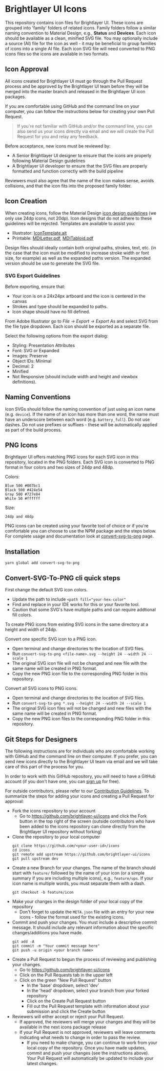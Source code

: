# Brightlayer UI Icons

This repository contains icon files for Brightlayer UI. These icons are grouped into 'family' folders of related icons. Family folders follow a similar naming convention to Material Design, e.g., **Status** and **Devices**. Each icon should be available as a clean, minified SVG file. You may optionally include a source (AI) file for the icon as well - it may be beneficial to group families of icons into a single AI file. Each icon SVG file will need converted to PNG icons files so the icons are available in two formats.

## Icon Approval

All icons created for Brightlayer UI must go through the Pull Request process and be approved by the Brightlayer UI team before they will be merged into the master branch and released in the Brightlayer UI icon packages. 

If you are comfortable using GitHub and the command line on your computer, you can follow the instructions below for creating your own Pull Request. 

> If you're not familiar with GitHub and/or the command line, you can also send us your icons directly via email and we will create the Pull Request for you and relay any feedback.

Before acceptance, new icons must be reviewed by:
- A Senior Brightlayer UI designer to ensure that the icons are properly following Material Design guidelines
- A Brightlayer UI developer to ensure that the SVG files are properly formatted and function correctly with the build pipeline

Reviewers must also agree that the name of the icon makes sense, avoids collisions, and that the icon fits into the proposed family folder.

## Icon Creation

When creating icons, follow the Material Design [icon design guidelines](https://material.io/design/iconography/system-icons.html) (we only use 24dp icons, not 20dp). Icon designs that do not adhere to these guidelines will be rejected. Templates are available to assist you:
-   Illustrator: [IconTemplate.ait](https://github.com/brightlayer-ui/icons/raw/master/design/IconTemplate.ait)
-   Printable: [MDILetter.pdf](https://github.com/brightlayer-ui/icons/raw/master/design/MDILetter.pdf), [MDITabloid.pdf](https://github.com/brightlayer-ui/icons/raw/master/design/MDITabloid.pdf)

Design files should ideally contain both original paths, strokes, text, etc. (in the case that the icon must be modified to increase stroke width or font size, for example) as well as the expanded paths version. The expanded version should be use to generate the SVG file.

### SVG Export Guidelines
Before exporting, ensure that:
-   Your icon is on a 24x24px artboard and the icon is centered in the canvas
-   Strokes and type should be expanded to paths.
-   Icon shape should have no fill defined.

From Adobe Illustrator go to _File -> Export -> Export As_ and select SVG from the file type dropdown. Each icon should be exported as a separate file. 

Select the following options from the export dialog:
-   Styling: Presentation Attributes
-   Font: SVG or Expanded
-   Images: Preserve
-   Object IDs: Minimal
-   Decimal: 2
-   Minified
-   Not Responsive (should include width and height and viewbox definitions).

## Naming Conventions

Icon SVGs should follow the naming convention of just using an icon name (e.g. `device`). If the name of an icon has more than one word, the name must have an underscore between each word (e.g. `battery_full`). Do not use dashes. Do not use prefixes or suffixes - these will be automatically applied as part of the build process.

## PNG Icons

Brightlayer UI offers matching PNG icons for each SVG icon in this repository, located in the PNG folders. Each SVG icon is converted to PNG format in four colors and two sizes of 24dp and 48dp.

Colors:
```
Blue 500 #007bc1
Black 500 #424e54
Gray 500 #727e84
White 50 #ffffff
```
Size:
```
24dp and 48dp
```

PNG icons can be created using your favorite tool of choice or if you're comfortable you can choose to use the NPM package and the steps below. For complete usage and documentation look at [convert-svg-to-png](https://www.npmjs.com/package/convert-svg-to-png) page.

## Installation

```
yarn global add convert-svg-to-png
```
## Convert-SVG-To-PNG cli quick steps
First change the default SVG icon colors.
- Update the path to include ```<path fill="your-hex-color"```
- Find and replace in your IDE works for this or your favorite tool.
- Caution that some SVG's have multiple paths and can require addtional fill colors.

To create PNG icons from existing SVG icons in the same directory at a height and width of 24dp.

Convert one specific SVG icon to a PNG icon.
- Open terminal and change directories to the location of SVG files.
- Run ```convert-svg-to-png <file-name>.svg --height 24 --width 24 --scale 1```
- The original SVG icon file will not be changed and new file with the same name will be created in PNG format.
- Copy the new PNG icon file to the corresponding PNG folder in this repository. 

Convert all SVG icons to PNG icons.
- Open terminal and change directories to the location of SVG files.
- Run ```convert-svg-to-png *.svg --height 24 --width 24 --scale 1```
- The original SVG icon files will not be changed and new files with the same name will be created in PNG format.
- Copy the new PNG icon files to the corresponding PNG folder in this repository.

## Git Steps for Designers
The following instructions are for individuals who are comfortable working with GitHub and the command line on their computer. If you prefer, you can send new icons directly to the Brightlayer UI team via email and we will take care of this part of the process for you.

In order to work with this GitHub repository, you will need to have a GitHub account (if you don't have one, you can [sign up](https://github.com/join?ref_cta=Sign+up&ref_loc=header+logged+out&ref_page=%2F&source=header-home) for free).

For outside contributors, please refer to our [Contribution Guidelines](https://github.com/brightlayer-ui/.github/blob/master/CONTRIBUTING.md#get-started). To summarize the steps for adding your icons and creating a Pull Request for approval:
- Fork the icons repository to your account
    - Go to https://github.com/brightlayer-ui/icons and click the Fork button in the top right of the screen (outside contributors who have been added to the icons repository can clone directly from the Brightlayer UI repository without forking)
- Clone the repository to your local computer
    ```
    git clone https://github.com/<your-user-id>/icons
    cd icons
    git remote add upstream https://github.com/brightlayer-ui/icons
    git pull upstream dev
    ```
-   Create a new Branch for your changes. The name of the branch should start with `feature/` followed by the name of your icon (or a simple summary if you are including multiple icons), e.g., `feature/ups`. If your icon name is multiple words, you must separate them with a dash.
    ```
    git checkout -b feature/icon
    ```
- Make your changes in the design folder of your local copy of the repository
    - Don't forget to update the `META.json` file with an entry for your new icons - follow the format used for the existing icons.
- Commit and push your changes. You must include a descriptive commit message. It should include any relevant information about the specific changes/additions you have made.
    ```
    git add -A
    git commit -m "Your commit message here"
    git push -u origin <your branch name>
    ```  
-   Create a Pull Request to begun the process of reviewing and publishing your changes.
    - Go to https://github.com/brightlayer-ui/icons
    - Click on the Pull Requests tab in the upper left
    - Click on the green "New Pull Request" button
        - In the 'base' dropdown, select 'dev'
        - In the 'head' dropdown, select your branch from your forked repository
        - Click on the Create Pull Request button
        - Fill out the Pull Request template with information about your submission and click the Create button
- Reviewers will either accept or reject your Pull Request.
    -   If approved, the reviewers will merge your changes and they will be available in the next icons package release
    -   If your Pull Request is not approved, reviewers will leave comments indicating what needs to change in order to pass the review.
        - If you need to make change, you can continue to work from your local copy of the repository. Once you have made updates, commit and push your changes (see the instructions above). Your Pull Request will automatically be updated to include your latest changes.
